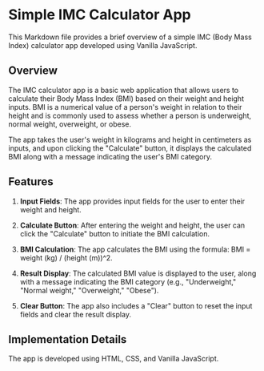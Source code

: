 # Simple IMC Calculator App

This Markdown file provides a brief overview of a simple IMC (Body Mass Index) calculator app developed using Vanilla JavaScript.

## Overview

The IMC calculator app is a basic web application that allows users to calculate their Body Mass Index (BMI) based on their weight and height inputs. BMI is a numerical value of a person's weight in relation to their height and is commonly used to assess whether a person is underweight, normal weight, overweight, or obese.

The app takes the user's weight in kilograms and height in centimeters as inputs, and upon clicking the "Calculate" button, it displays the calculated BMI along with a message indicating the user's BMI category.

## Features

1. **Input Fields**: The app provides input fields for the user to enter their weight and height.

2. **Calculate Button**: After entering the weight and height, the user can click the "Calculate" button to initiate the BMI calculation.

3. **BMI Calculation**: The app calculates the BMI using the formula: BMI = weight (kg) / (height (m))^2.

4. **Result Display**: The calculated BMI value is displayed to the user, along with a message indicating the BMI category (e.g., "Underweight," "Normal weight," "Overweight," "Obese").

5. **Clear Button**: The app also includes a "Clear" button to reset the input fields and clear the result display.

## Implementation Details

The app is developed using HTML, CSS, and Vanilla JavaScript. 

